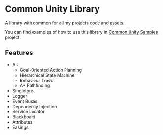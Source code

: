 # Common Unity Library

A library with common for all my projects code and assets.

You can find examples of how to use this library in [Common Unity Samples](https://github.com/m039/CommonUnitySamples) project.

## Features

* AI:
  * Goal-Oriented Action Planning
  * Hierarchical State Machine
  * Behaviour Trees
  * A\* Pathfinding 
* Singletons
* Logger
* Event Buses
* Dependency Injection
* Service Locator
* Blackboard
* Attributes
* Easings

